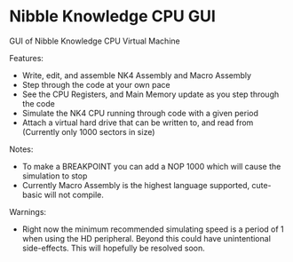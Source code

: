 # Nibble Knowledge CPU GUI

GUI of Nibble Knowledge CPU Virtual Machine

Features:
 - Write, edit, and assemble NK4 Assembly and Macro Assembly
 - Step through the code at your own pace
 - See the CPU Registers, and Main Memory update as you step through the code
 - Simulate the NK4 CPU running through code with a given period
 - Attach a virtual hard drive that can be written to, and read from (Currently only 1000 sectors in size)

Notes:
 - To make a BREAKPOINT you can add a NOP 1000 which will cause the simulation to stop 
 - Currently Macro Assembly is the highest language supported, cute-basic will not compile. 

Warnings:
 - Right now the minimum recommended simulating speed is a period of 1 when using the HD peripheral. Beyond this could have unintentional    side-effects. This will hopefully be resolved soon.
